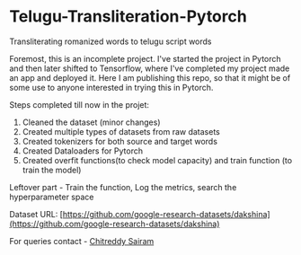 # Telugu-Transliteration-Pytorch
Transliterating romanized words to telugu script words

Foremost, this is an incomplete project. I've started the project in Pytorch and then later shifted to Tensorflow, where I've completed my project made an app and deployed it.
Here I am publishing this repo, so that it might be of some use to anyone interested in trying this in Pytorch.

Steps completed till now in the projet:

1) Cleaned the dataset (minor changes)
2) Created multiple types of datasets from raw datasets
3) Created tokenizers for both source and target words
4) Created Dataloaders for Pytorch
5) Created overfit functions(to check model capacity) and train function (to train the model)

Leftover part - Train the function, Log the metrics, search the hyperparameter space

Dataset URL:
[https://github.com/google-research-datasets/dakshina](https://github.com/google-research-datasets/dakshina)

For queries contact - <a href="https://twitter.com/chittiman">Chitreddy Sairam</a>
